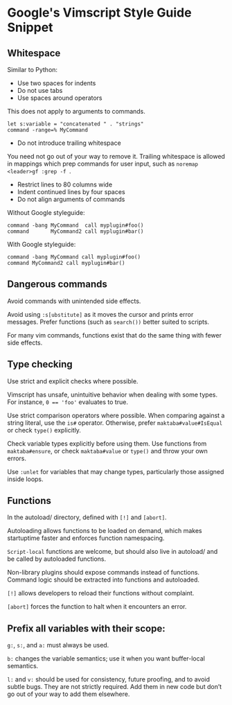 # Google's Vimscript Style Guide Snippet


## Whitespace

Similar to Python: 

* Use two spaces for indents
* Do not use tabs
* Use spaces around operators

This does not apply to arguments to commands.

```vim
let s:variable = "concatenated " . "strings"
command -range=% MyCommand
```
* Do not introduce trailing whitespace

You need not go out of your way to remove it. Trailing whitespace is allowed in mappings which prep commands for user input, such as ```noremap <leader>gf :grep -f ```.

* Restrict lines to 80 columns wide
* Indent continued lines by four spaces
* Do not align arguments of commands
  
Without Google styleguide:

```vim
command -bang MyCommand  call myplugin#foo()
command       MyCommand2 call myplugin#bar()
```
With Google styleguide: 

```vim
command -bang MyCommand call myplugin#foo()
command MyCommand2 call myplugin#bar()
```

## Dangerous commands 

Avoid commands with unintended side effects.

Avoid using `:s[ubstitute]` as it moves the cursor and prints error messages. Prefer functions (such as `search())` better suited to scripts.

For many vim commands, functions exist that do the same thing with fewer side effects.

## Type checking 

Use strict and explicit checks where possible.

Vimscript has unsafe, unintuitive behavior when dealing with some types. For instance, `0 == 'foo'` evaluates to true.

Use strict comparison operators where possible. When comparing against a string literal, use the `is#` operator. Otherwise, prefer `maktaba#value#IsEqual` or check `type()` explicitly.

Check variable types explicitly before using them. Use functions from `maktaba#ensure`, or check `maktaba#value` or `type()` and throw your own errors.

Use `:unlet` for variables that may change types, particularly those assigned inside loops.

## Functions 

In the autoload/ directory, defined with `[!]` and `[abort]`.

Autoloading allows functions to be loaded on demand, which makes startuptime faster and enforces function namespacing.

`Script-local` functions are welcome, but should also live in autoload/ and be called by autoloaded functions.

Non-library plugins should expose commands instead of functions. Command logic should be extracted into functions and autoloaded.

`[!]` allows developers to reload their functions without complaint.

`[abort]` forces the function to halt when it encounters an error.


## Prefix all variables with their scope:

`g:`, `s:`, and `a:` must always be used.

`b:` changes the variable semantics; use it when you want buffer-local semantics.

`l:` and `v:` should be used for consistency, future proofing, and to avoid subtle bugs. They are not strictly required. Add them in new code but don’t go out of your way to add them elsewhere.





